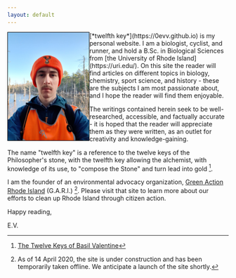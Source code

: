 ```yaml
---
layout: default
---
```


<img src="/assets/profile.jpg" alt="The author" width="185" align="left" style="border:1px solid black"/>
[*twelfth key*](https://0evv.github.io) is my personal website. I am a biologist, cyclist, and runner, and hold a B.Sc. in Biological Sciences from [the University of Rhode Island](https://uri.edu/). On this site the reader will find articles on different topics in biology, chemistry, sport science, and history - these are the subjects I am most passionate about, and I hope the reader will find them enjoyable. 

The writings contained herein seek to be well-researched, accessible, and factually accurate - it is hoped that the reader will appreciate them as they were written, as an outlet for creativity and knowledge-gaining.

The name "twelfth key" is a reference to the twelve keys of the Philosopher's stone, with the twelfth key allowing the alchemist, with knowledge of its use, to "compose the Stone" and turn lead into gold [^1].

I am the founder of an environmental advocacy organization, [Green Action Rhode Island](https://greenactionri.github.io) (G.A.R.I.) [^2]. Please visit that site to learn more about our efforts to clean up Rhode Island through citizen action.

Happy reading,

E.V.

[^1]: [The Twelve Keys of Basil Valentine](https://alkemia.wordpress.com/library/twelve-keys/the-twelve-keys-of-basil-valentine-introduction/)
[^2]: As of 14 April 2020, the site is under construction and has been temporarily taken offline. We anticipate a launch of the site shortly.
